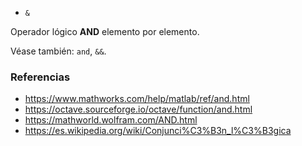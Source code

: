 * `&`

Operador lógico **AND** elemento por elemento.

Véase también: `and`, `&&`.

### Referencias

* https://www.mathworks.com/help/matlab/ref/and.html
* https://octave.sourceforge.io/octave/function/and.html
* https://mathworld.wolfram.com/AND.html
* https://es.wikipedia.org/wiki/Conjunci%C3%B3n_l%C3%B3gica
